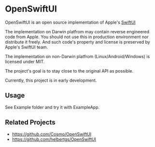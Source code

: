 # OpenSwiftUI

OpenSwiftUI is an open source implementation of Apple's [SwiftUI](https://developer.apple.com/documentation/swiftui)

The implementation on Darwin platfrom may contain reverse engineered code from Apple. You should not use this in production environment nor distribute it freely. And such code's property and license is preserved by Apple's SwiftUI team.

The implementation on non-Darwin platfrom (Linux/Android/Windows) is licensed under MIT.

The project's goal is to stay close to the original API as possible.

Currently, this project is in early development.

## Usage

See Example folder and try it with ExampleApp.

## Related Projects

- https://github.com/Cosmo/OpenSwiftUI
- https://github.com/helbertgs/OpenSwiftUI
